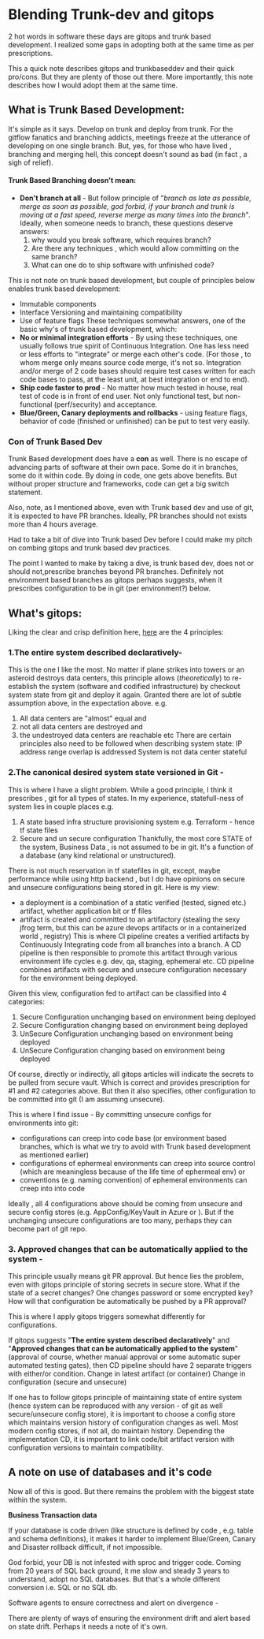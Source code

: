# Blending Trunk-dev and gitops
2 hot words in software these days are gitops and trunk based development. I realized some gaps in adopting both at the same time as per prescriptions.

This a quick note describes gitops and trunkbaseddev and their quick pro/cons. But they are plenty of those out there.
More importantly, this note describes how I would adopt them at the same time.

## What is Trunk Based Development:
It's simple as it says. Develop on trunk and deploy from trunk. For the gitflow fanatics and branching addicts, meetings freeze at the utterance of developing on one single branch. But, yes, for those who have lived , branching and merging hell, this concept doesn't sound as bad (in fact , a sigh of relief).
#### Trunk Based Branching doesn't mean:

 - **Don't branch at all** - But follow principle of "*branch as late as possible, merge as soon as possible, god forbid, if your branch and trunk is moving at a fast speed, reverse merge as many times into the branch*". Ideally, when someone needs to branch, these questions deserve answers:
   1. why would you break software, which requires branch?
   2. Are there any techniques , which would allow committing on the same branch?
   3. What can one do to ship software with unfinished code?

 This is not note on trunk based development, but couple of principles below enables trunk based development:
- Immutable components
- Interface Versioning and maintaining compatibility
- Use of feature flags
These techniques somewhat answers, one of the basic why's of trunk based development, which:
- **No or minimal integration efforts** - By using these techniques, one usually follows true spirit of Continuous Integration. One has less need or less efforts to "integrate" or merge each other's code. (For those , to whom merge only means source code merge, it's not so. Integration and/or merge of 2 code bases should require test cases written for each code bases to pass, at the least unit, at best integration or end to end).
- **Ship code faster to prod** - No matter how much tested in house, real test of code is in front of end user. Not only functional test, but non-functional (perf/security) and acceptance.
- **Blue/Green, Canary deployments and rollbacks** - using feature flags, behavior of code (finished or unfinished) can be put to test very easily.

### Con of Trunk Based Dev
Trunk Based development does have a **con** as well. There is no escape of advancing parts of software at their own pace. Some do it in branches, some do it within code. By doing in code, one gets above benefits. But without proper structure and frameworks, code can get a big switch statement.

Also, note, as I mentioned above, even with Trunk based dev and use of git, it is expected to have PR branches. Ideally, PR branches should not exists more than 4 hours average.

Had to take a bit of dive into Trunk based Dev before I could make my pitch on combing gitops and trunk based dev practices.

The point I wanted to make by taking a dive, is trunk based dev, does not or should not,prescribe branches beyond PR branches. Definitely not environment based branches as gitops perhaps suggests, when it prescribes configuration to be in git (per environment?) below.

## What's gitops:

Liking the clear and crisp definition here, [here](https://www.weave.works/technologies/gitops/) are the 4 principles:
### 1.The entire system described declaratively- 
This is the one I like the most. No matter if plane strikes into towers or an asteroid destroys data centers, this principle allows (*theoretically*) to re-establish the system (software and codified infrastructure) by checkout system state from git and deploy it again. Granted there are lot of subtle assumption above, in the expectation above. e.g.
 1. All data centers are "almost" equal and
 2. not all data centers are destroyed and
 3. the undestroyed data centers are reachable etc
There are certain principles also need to be followed when describing system state:
IP address range overlap is addressed
System is not data center stateful
### 2.The canonical desired system state versioned in Git -
This is where I have a slight problem. While a good principle, I think it prescribes , git for all types of states. In my experience, statefull-ness of system lies in couple places e.g.
 1. A state based infra structure provisioning system e.g. Terraform - hence tf state files
 2. Secure and un secure configuration
Thankfully, the most core STATE of the system, Business Data , is not assumed to be in git. It's a function of a database (any kind relational or unstructured).

There is not much reservation in tf statefiles in git, except, maybe performance while using http backend , but I do have opinions on secure and unsecure configurations being stored in git. Here is my view:

 - a deployment is a combination of a static verified (tested, signed etc.) artifact, whether application bit or tf files
 - artifact is created and committed to an artifactory (stealing the sexy jfrog term, but this can be azure devops artifacts or in a containerized world , registry)
This is where CI pipeline creates a verified artifacts by Continuously Integrating code from all branches into a branch.
A CD pipeline is then responsible to promote this artifact through various environment life cycles e.g. dev, qa, staging, ephemeral etc. CD pipeline combines artifacts with secure and unsecure configuration necessary for the environment being deployed.

Given this view, configuration fed to artifact can be classified into 4 categories:

 1. Secure Configuration unchanging based on environment being deployed
 2. Secure Configuration changing based on environment being deployed
 3. UnSecure Configuration unchanging based on environment being deployed
 4. UnSecure Configuration changing based on environment being deployed

Of course, directly or indirectly, all gitops articles will indicate the secrets to be pulled from secure vault. Which is correct and provides prescription for #1 and #2 categories above.
But then it also specifies, other configuration to be committed into git (I am assuming unsecure).

This is where I find issue - By committing unsecure configs for environments into git:
 - configurations can creep into code base (or environment based branches, which is what we try to avoid with Trunk based development as mentioned earlier)
- configurations of ephermeal environments can creep into source control (which are meaningless because of the life time of ephermeal env) or
- conventions (e.g. naming convention) of ephemeral environments can creep into into  code

Ideally , all 4 configurations above should be coming from unsecure and secure config stores (e.g. AppConfig/KeyVault in Azure or ).
But if the unchanging unsecure configurations are too many, perhaps they can become part of git repo.
### 3. Approved changes that can be automatically applied to the system -
This principle usually means git PR approval. But hence lies the problem, even with gitops principle of storing secrets in secure store. What if the state of a secret changes? One changes password or some encrypted key? How will that configuration be automatically be pushed by a PR approval?

This is where I apply gitops triggers somewhat differently for configurations.

If gitops suggests "**The entire system described declaratively**" and "**Approved changes that can be automatically applied to the system**" (approval of course, whether manual approval or some automatic super automated testing gates), then CD pipeline should have 2 separate triggers with either/or condition.
Change in latest artifact (or container)
Change in configuration (secure and unsecure)

If one has to follow gitops principle of maintaining state of entire system (hence system can be reproduced with any version - of git as well secure/unsecure config store), it is important to choose a config store which maintains version history of configuration changes as well. Most modern config stores, if not all, do maintain history.
Depending the implementation CD, it is important to link code/bit artifact version with configuration versions to maintain compatibility.

## A note on use of databases and it's code
Now all of this is good. But there remains the problem with the biggest state within the system.

**Business Transaction data**

If your database is code driven (like structure is defined by code , e.g. table and schema definitions), it makes it harder to implement Blue/Green, Canary and Disaster rollback difficult, if not impossible.

God forbid, your DB is not infested with sproc and trigger code.
Coming from 20 years of SQL back ground, it me slow and steady 3 years to understand, adopt no SQL databases.
But that's a whole different conversion i.e. SQL or no SQL db.

Software agents to ensure correctness and alert on divergence -

There are plenty of ways of ensuring the environment drift and alert based on state drift. Perhaps it needs a note of it's own.